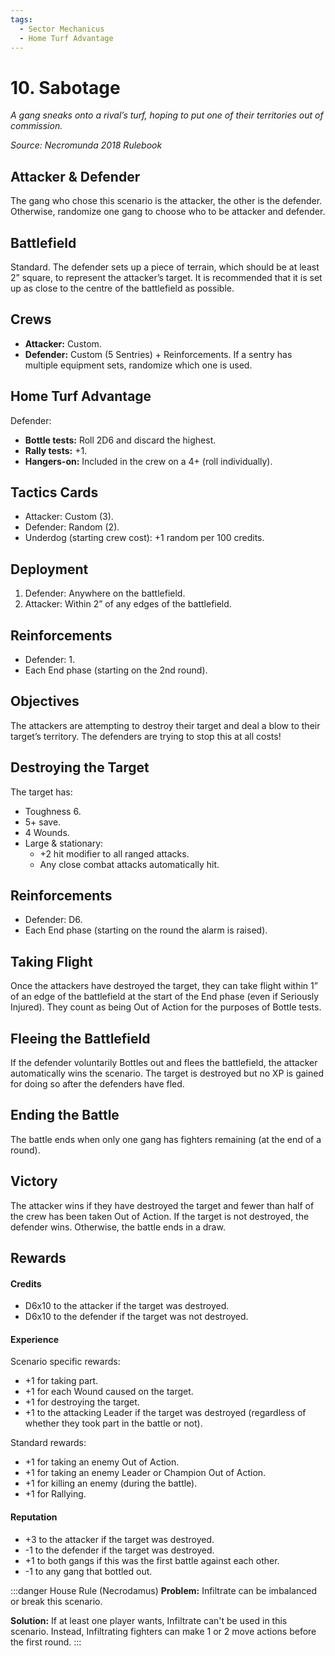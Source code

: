 ```yaml
---
tags:
  - Sector Mechanicus
  - Home Turf Advantage
---
```


# 10. Sabotage

_A gang sneaks onto a rival’s turf, hoping to put one of their territories out of commission._

_Source: Necromunda 2018 Rulebook_  

## Attacker & Defender

The gang who chose this scenario is the attacker, the other is the defender. Otherwise, randomize one gang to choose who to be attacker and defender.

## Battlefield

Standard. The defender sets up a piece of terrain, which should be at least 2” square, to represent the attacker’s target. It is recommended that it is set up as close to the centre of the battlefield as possible.

## Crews

- **Attacker:** Custom.
- **Defender:** Custom (5 Sentries) + Reinforcements.
  If a sentry has multiple equipment sets, randomize which one is used.

## Home Turf Advantage

Defender:

- **Bottle tests:** Roll 2D6 and discard the highest.
- **Rally tests:** +1.
- **Hangers-on:** Included in the crew on a 4+ (roll individually).

## Tactics Cards

- Attacker: Custom (3).
- Defender: Random (2).
- Underdog (starting crew cost): +1 random per 100 credits.

## Deployment

1. Defender: Anywhere on the battlefield.
1. Attacker: Within 2” of any edges of the battlefield.

## Reinforcements

- Defender: 1.
- Each End phase (starting on the 2nd round).

## Objectives

The attackers are attempting to destroy their target and deal a blow to their target’s territory. The defenders are trying to stop this at all costs!

## Destroying the Target

The target has:

- Toughness 6.
- 5+ save.
- 4 Wounds.
- Large & stationary:
  - +2 hit modifier to all ranged attacks.
  - Any close combat attacks automatically hit.

## Reinforcements

- Defender: D6.
- Each End phase (starting on the round the alarm is raised).

## Taking Flight

Once the attackers have destroyed the target, they can take flight within 1” of an edge of the battlefield at the start of the End phase (even if Seriously Injured). They count as being Out of Action for the purposes of Bottle tests.

## Fleeing the Battlefield

If the defender voluntarily Bottles out and flees the battlefield, the attacker automatically wins the scenario. The target is destroyed but no XP is gained for doing so after the defenders have fled.

## Ending the Battle

The battle ends when only one gang has fighters remaining (at the end of a round).

## Victory

The attacker wins if they have destroyed the target and fewer than half of the crew has been taken Out of Action. If the target is not destroyed, the defender wins. Otherwise, the battle ends in a draw.

## Rewards

#### Credits

- D6x10 to the attacker if the target was destroyed.
- D6x10 to the defender if the target was not destroyed.

#### Experience

Scenario specific rewards:

- +1 for taking part.
- +1 for each Wound caused on the target.
- +1 for destroying the target.
- +1 to the attacking Leader if the target was destroyed (regardless of whether they took part in the battle or not).

Standard rewards:

- +1 for taking an enemy Out of Action.
- +1 for taking an enemy Leader or Champion Out of Action.
- +1 for killing an enemy (during the battle).
- +1 for Rallying.

#### Reputation

- +3 to the attacker if the target was destroyed.
- -1 to the defender if the target was destroyed.
- +1 to both gangs if this was the first battle against each other.
- -1 to any gang that bottled out.

:::danger House Rule (Necrodamus)
**Problem:** Infiltrate can be imbalanced or break this scenario.

**Solution:** If at least one player wants, Infiltrate can't be used in this scenario. Instead, Infiltrating fighters can make 1 or 2 move actions before the first round.
:::
